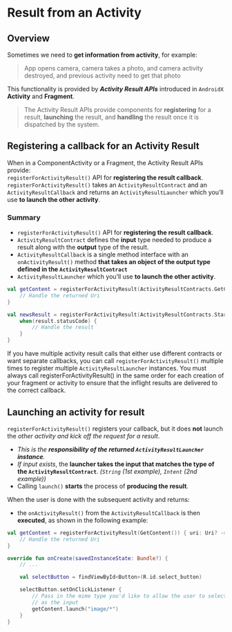 # Result from an Activity

## Overview

Sometimes we need to **get information from activity**, for example:
> App opens camera, camera takes a photo, and camera activity destroyed, and previous activity need to get that photo

This functionality is provided by **_Activity Result APIs_** introduced in `AndroidX` **Activity** and **Fragment**.
> The Activity Result APIs provide components for **registering** for a result, **launching** the result, and **handling** the result once it is dispatched by the system.

## Registering a callback for an Activity Result

When in a ComponentActivity or a Fragment, the Activity Result APIs provide:  
`registerForActivityResult()` API for **registering the result callback**. `registerForActivityResult()` takes an `ActivityResultContract` and an `ActivityResultCallback` and returns an `ActivityResultLauncher` which you’ll use **to launch the other activity**.

### Summary
- `registerForActivityResult()` API for **registering the result callback**.
- `ActivityResultContract` defines the **input** type needed to produce a result along with the **output** type of the result.
- `ActivityResultCallback` is a single method interface with an `onActivityResult()` method **that takes an object of the output type defined in the `ActivityResultContract`**
- `ActivityResultLauncher` which you’ll use **to launch the other activity**.


```kotlin
val getContent = registerForActivityResult(ActivityResultContracts.GetContent()"<String, Uri?>") { uri: Uri? ->
    // Handle the returned Uri
}

val newsResult = registerForActivityResult(ActivityResultContracts.StartActivityForResult()"<Intent, ActivityResult>") { result: ActivityResult
    when(result.statusCode) {
        // Handle the result
    }
}
```
If you have multiple activity result calls that either use different contracts or want separate callbacks, you can call `registerForActivityResult()` multiple times to register multiple `ActivityResultLauncher` instances. You must always call registerForActivityResult() in the same order for each creation of your fragment or activity to ensure that the inflight results are delivered to the correct callback.

## Launching an activity for result

`registerForActivityResult()` registers your callback, but it does **not** launch the _other activity and kick off the request for a result_. 

- _This is the **responsibility of the returned `ActivityResultLauncher` instance**._  
- _If input exists_, the **launcher takes the input that matches the type of the `ActivityResultContract`**. _(`String` (1st example), `Intent` (2nd example))_
- Calling `launch()` **starts** the process of **producing the result**.

When the user is done with the subsequent activity and returns:
- the `onActivityResult()` from the `ActivityResultCallback` is then **executed**, as shown in the following example:  

```kotlin
val getContent = registerForActivityResult(GetContent()) { uri: Uri? ->
    // Handle the returned Uri
}

override fun onCreate(savedInstanceState: Bundle?) {
    // ...

    val selectButton = findViewById<Button>(R.id.select_button)

    selectButton.setOnClickListener {
        // Pass in the mime type you'd like to allow the user to select
        // as the input
        getContent.launch("image/*")
    }
}
```
